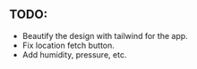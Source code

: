 ## TODO:
- Beautify the design with tailwind for the app. 
- Fix location fetch button. 
- Add humidity, pressure, etc.

